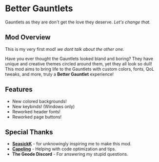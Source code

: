# Better Gauntlets
Gauntlets as they are don't get the love they deserve. *Let's change that.*

## Mod Overview
This is my very first mod! <c-FF6969>*we dont talk about the other one.</c>*

Have you ever thought the Gauntlets looked <cr>bland and boring</c>? They have unique and creative themes circled around them, yet they all look so <c-808080>dull</c>! This mod aims to bring life to the Gauntlets with custom colors, fonts, QoL tweaks, and more, truly a <cs>**Better Gauntlet**</c> experience!

## Features
- <cg>New</c> colored backgrounds!
- <cg>New</c> keybinds! <cj>(Windows only)</c>
- <cy>Reworked</c> header fonts!
- <cy>Reworked</c> page buttons!

## Special Thanks
- **[SeasickK](user:10038989)** - for unknowingly inspiring me to make this mod.
- **[Capeling](user:18226543)** - Helping with code optimization and tips.
- <ca>**The Geode Discord**</c> - For answering my stupid questions.